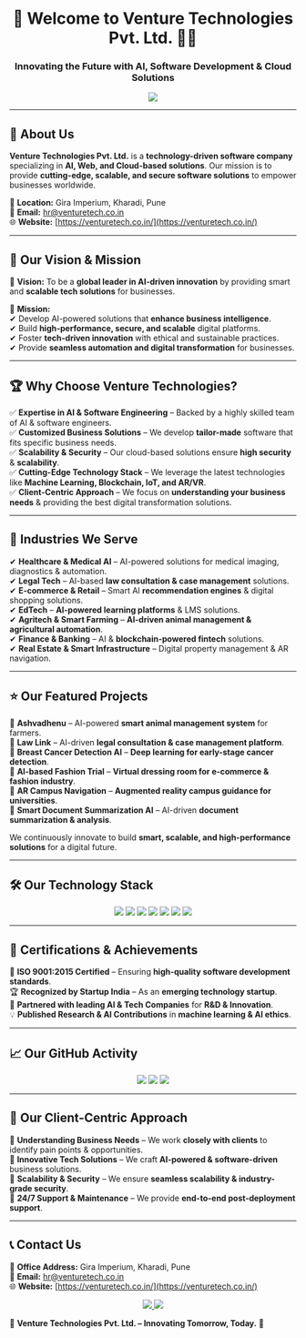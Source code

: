 <h1 align="center">🚀 Welcome to Venture Technologies Pvt. Ltd. 👨‍💻</h1>
<h3 align="center">Innovating the Future with AI, Software Development & Cloud Solutions</h3>

<p align="center">
  <img src="https://readme-typing-svg.herokuapp.com?color=FF5733&center=true&vCenter=true&width=600&lines=Empowering+Businesses+with+Technology;AI+%7C+Web+%7C+Cloud+%7C+Software+Solutions;Building+Innovative+and+Scalable+Platforms" />
</p>

---

## 🏢 About Us  

**Venture Technologies Pvt. Ltd.** is a **technology-driven software company** specializing in **AI, Web, and Cloud-based solutions**. Our mission is to provide **cutting-edge, scalable, and secure software solutions** to empower businesses worldwide.  

📍 **Location:** Gira Imperium, Kharadi, Pune  
📧 **Email:** hr@venturetech.co.in  
🌐 **Website:** [https://venturetech.co.in/](https://venturetech.co.in/)  

---

## 🎯 Our Vision & Mission  

🚀 **Vision:** To be a **global leader in AI-driven innovation** by providing smart and **scalable tech solutions** for businesses.  

🎯 **Mission:**  
✔ Develop AI-powered solutions that **enhance business intelligence**.  
✔ Build **high-performance, secure, and scalable** digital platforms.  
✔ Foster **tech-driven innovation** with ethical and sustainable practices.  
✔ Provide **seamless automation and digital transformation** for businesses.  

---

## 🏆 Why Choose Venture Technologies?  

✅ **Expertise in AI & Software Engineering** – Backed by a highly skilled team of AI & software engineers.  
✅ **Customized Business Solutions** – We develop **tailor-made** software that fits specific business needs.  
✅ **Scalability & Security** – Our cloud-based solutions ensure **high security** & **scalability**.  
✅ **Cutting-Edge Technology Stack** – We leverage the latest technologies like **Machine Learning, Blockchain, IoT, and AR/VR**.  
✅ **Client-Centric Approach** – We focus on **understanding your business needs** & providing the best digital transformation solutions.  

---

## 🚀 Industries We Serve  

✔ **Healthcare & Medical AI** – AI-powered solutions for medical imaging, diagnostics & automation.  
✔ **Legal Tech** – AI-based **law consultation & case management** solutions.  
✔ **E-commerce & Retail** – Smart AI **recommendation engines** & digital shopping solutions.  
✔ **EdTech** – **AI-powered learning platforms** & LMS solutions.  
✔ **Agritech & Smart Farming** – **AI-driven animal management & agricultural automation**.  
✔ **Finance & Banking** – AI & **blockchain-powered fintech** solutions.  
✔ **Real Estate & Smart Infrastructure** – Digital property management & AR navigation.  

---

## ⭐ Our Featured Projects  

🔹 **Ashvadhenu** – AI-powered **smart animal management system** for farmers.  
🔹 **Law Link** – AI-driven **legal consultation & case management platform**.  
🔹 **Breast Cancer Detection AI** – **Deep learning for early-stage cancer detection**.  
🔹 **AI-based Fashion Trial** – **Virtual dressing room for e-commerce & fashion industry**.  
🔹 **AR Campus Navigation** – **Augmented reality campus guidance for universities**.  
🔹 **Smart Document Summarization AI** – AI-driven **document summarization & analysis**.  

We continuously innovate to build **smart, scalable, and high-performance solutions** for a digital future.  

---

## 🛠 Our Technology Stack  

<p align="center">
  <img src="https://img.shields.io/badge/Python-3776AB?style=for-the-badge&logo=python&logoColor=white" />
  <img src="https://img.shields.io/badge/React-20232A?style=for-the-badge&logo=react&logoColor=61DAFB" />
  <img src="https://img.shields.io/badge/Node.js-43853D?style=for-the-badge&logo=node.js&logoColor=white" />
  <img src="https://img.shields.io/badge/Machine%20Learning-F7DF1E?style=for-the-badge&logo=tensorflow&logoColor=black" />
  <img src="https://img.shields.io/badge/PostgreSQL-316192?style=for-the-badge&logo=postgresql&logoColor=white" />
  <img src="https://img.shields.io/badge/AWS-FF9900?style=for-the-badge&logo=amazonaws&logoColor=white" />
  <img src="https://img.shields.io/badge/MATLAB-0076A8?style=for-the-badge&logo=mathworks&logoColor=white" />
</p>

---

## 📜 Certifications & Achievements  

🏅 **ISO 9001:2015 Certified** – Ensuring **high-quality software development standards**.  
🏆 **Recognized by Startup India** – As an **emerging technology startup**.  
🔹 **Partnered with leading AI & Tech Companies** for **R&D & Innovation**.  
💡 **Published Research & AI Contributions** in **machine learning & AI ethics**.  

---

## 📈 Our GitHub Activity  

<p align="center">
  <img src="https://github-readme-stats.vercel.app/api?username=venture-tech-pune&show_icons=true&theme=radical" />
  <img src="https://github-readme-streak-stats.herokuapp.com/?user=venture-tech-pune&theme=radical" />
  <img src="https://github-readme-stats.vercel.app/api/top-langs/?username=venture-tech-pune&layout=compact&theme=radical" />
</p>

---

## 🤝 Our Client-Centric Approach  

🔹 **Understanding Business Needs** – We work **closely with clients** to identify pain points & opportunities.  
🔹 **Innovative Tech Solutions** – We craft **AI-powered & software-driven** business solutions.  
🔹 **Scalability & Security** – We ensure **seamless scalability & industry-grade security**.  
🔹 **24/7 Support & Maintenance** – We provide **end-to-end post-deployment support**.  

---

## 📞 Contact Us  

📍 **Office Address:** Gira Imperium, Kharadi, Pune  
📧 **Email:** hr@venturetech.co.in  
🌐 **Website:** [https://venturetech.co.in/](https://venturetech.co.in/)  

<p align="center">
  <a href="mailto:hr@venturetech.co.in">
    <img src="https://img.shields.io/badge/Email-D14836?style=for-the-badge&logo=gmail&logoColor=white" />
  </a>
  <a href="https://linkedin.com/company/venture-tech-pune">
    <img src="https://img.shields.io/badge/LinkedIn-0A66C2?style=for-the-badge&logo=linkedin&logoColor=white" />
  </a>
</p>


🔹 **Venture Technologies Pvt. Ltd. – Innovating Tomorrow, Today.** 🚀  
